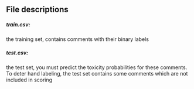 ## File descriptions
##### train.csv:
the training set, contains comments with their binary labels
##### test.csv:
the test set, you must predict the toxicity probabilities for these comments. To deter hand labeling, the test set contains some comments which are not included in scoring
